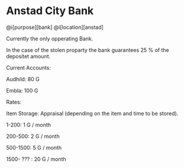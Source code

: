 # Anstad City Bank

@i[purpose][bank]
@i[location][anstad]

Currently the only opperating Bank.

In the case of the stolen proparty the bank guarantees 25 % of the depositet amount.

Current Accounts:

Audhild: 80 G

Embla: 100 G

Rates:

Item Storage: Appraisal (depending on the item and time to be stored).

1-200: 1 G / month

200-500: 2 G / month

500-1500: 5 G / month

1500- ??? : 20 G / month
